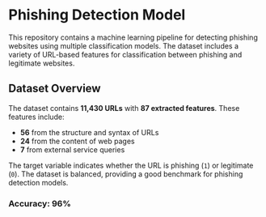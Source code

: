 # Phishing Detection Model

This repository contains a machine learning pipeline for detecting phishing websites using multiple classification models. The dataset includes a variety of URL-based features for classification between phishing and legitimate websites.

## Dataset Overview

The dataset contains **11,430 URLs** with **87 extracted features**. These features include:

- **56** from the structure and syntax of URLs
- **24** from the content of web pages
- **7** from external service queries

The target variable indicates whether the URL is phishing (`1`) or legitimate (`0`). The dataset is balanced, providing a good benchmark for phishing detection models.

### Accuracy: **96%**
